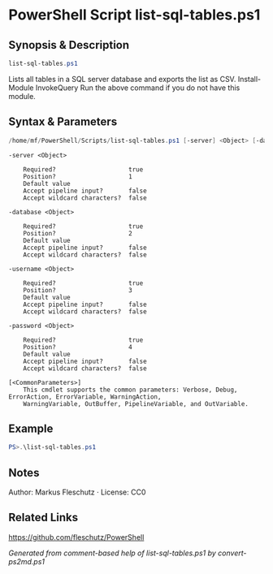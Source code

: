 # PowerShell Script list-sql-tables.ps1

## Synopsis & Description
```powershell
list-sql-tables.ps1
```

Lists all tables in a SQL server database and exports the list as CSV.
Install-Module InvokeQuery
Run the above command if you do not have this module.

## Syntax & Parameters
```powershell
/home/mf/PowerShell/Scripts/list-sql-tables.ps1 [-server] <Object> [-database] <Object> [-username] <Object> [-password] <Object> [<CommonParameters>]
```

```
-server <Object>
    
    Required?                    true
    Position?                    1
    Default value                
    Accept pipeline input?       false
    Accept wildcard characters?  false
```

```
-database <Object>
    
    Required?                    true
    Position?                    2
    Default value                
    Accept pipeline input?       false
    Accept wildcard characters?  false
```

```
-username <Object>
    
    Required?                    true
    Position?                    3
    Default value                
    Accept pipeline input?       false
    Accept wildcard characters?  false
```

```
-password <Object>
    
    Required?                    true
    Position?                    4
    Default value                
    Accept pipeline input?       false
    Accept wildcard characters?  false
```

```
[<CommonParameters>]
    This cmdlet supports the common parameters: Verbose, Debug, ErrorAction, ErrorVariable, WarningAction, 
    WarningVariable, OutBuffer, PipelineVariable, and OutVariable.
```

## Example
```powershell
PS>.\list-sql-tables.ps1
```


## Notes
Author: Markus Fleschutz · License: CC0

## Related Links
https://github.com/fleschutz/PowerShell

*Generated from comment-based help of list-sql-tables.ps1 by convert-ps2md.ps1*

